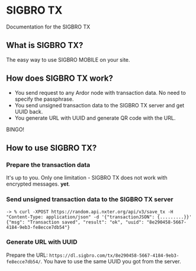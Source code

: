# SIGBRO TX

Documentation for the SIGBRO TX

## What is SIGBRO TX?

The easy way to use SIGBRO MOBILE on your site.

## How does SIGBRO TX work?

* You send request to any Ardor node with transaction data. No need to specify the passphrase.
* You send unsigned transaction data to the SIGBRO TX server and get UUID back.
* You generate URL with UUID and generate QR code with the URL.

BINGO!

## How to use SIGBRO TX?

### Prepare the transaction data

It's up to you. Only one limitation - SIGBRO TX does not work with encrypted messages. **yet**.

### Send unsigned transaction data to the SIGBRO TX server

```shell
-> % curl -XPOST https://random.api.nxter.org/api/v3/save_tx -H "Content-Type: application/json" -d '{"transactionJSON": {.........}}'
{"msg": "Transaction saved", "result": "ok", "uuid": "8e290458-5667-4184-9eb3-fe8ecce7db54"}
```

### Generate URL with UUID

Prepare the URL: `https://dl.sigbro.com/tx/8e290458-5667-4184-9eb3-fe8ecce7db54/`. You have to use the same UUID you got
from the server.

